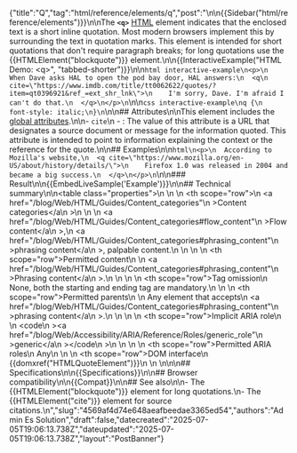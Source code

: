 {"title":"Q","tag":"html/reference/elements/q","post":"\n\n{{Sidebar(\"html/reference/elements\")}}\n\nThe **`<q>`** [HTML](/blog/Web/HTML) element indicates that the enclosed text is a short inline quotation. Most modern browsers implement this by surrounding the text in quotation marks. This element is intended for short quotations that don't require paragraph breaks; for long quotations use the {{HTMLElement(\"blockquote\")}} element.\n\n{{InteractiveExample(\"HTML Demo: &lt;q&gt;\", \"tabbed-shorter\")}}\n\n```html interactive-example\n<p>\n  When Dave asks HAL to open the pod bay door, HAL answers:\n  <q\n    cite=\"https://www.imdb.com/title/tt0062622/quotes/?item=qt0396921&ref_=ext_shr_lnk\">\n    I'm sorry, Dave. I'm afraid I can't do that.\n  </q>\n</p>\n```\n\n```css interactive-example\nq {\n  font-style: italic;\n}\n```\n\n## Attributes\n\nThis element includes the [global attributes](/blog/Web/HTML/Reference/Global_attributes).\n\n- `cite`\n  - : The value of this attribute is a URL that designates a source document or message for the information quoted. This attribute is intended to point to information explaining the context or the reference for the quote.\n\n## Examples\n\n```html\n<p>\n  According to Mozilla's website,\n  <q cite=\"https://www.mozilla.org/en-US/about/history/details/\">\n    Firefox 1.0 was released in 2004 and became a big success.\n  </q>\n</p>\n```\n\n### Result\n\n{{EmbedLiveSample('Example')}}\n\n## Technical summary\n\n<table class=\"properties\">\n  <tbody>\n    <tr>\n      <th scope=\"row\">\n        <a href=\"/blog/Web/HTML/Guides/Content_categories\"\n          >Content categories</a\n        >\n      </th>\n      <td>\n        <a href=\"/blog/Web/HTML/Guides/Content_categories#flow_content\"\n          >Flow content</a\n        >,\n        <a href=\"/blog/Web/HTML/Guides/Content_categories#phrasing_content\"\n          >phrasing content</a\n        >, palpable content.\n      </td>\n    </tr>\n    <tr>\n      <th scope=\"row\">Permitted content</th>\n      <td>\n        <a href=\"/blog/Web/HTML/Guides/Content_categories#phrasing_content\"\n          >Phrasing content</a\n        >.\n      </td>\n    </tr>\n    <tr>\n      <th scope=\"row\">Tag omission</th>\n      <td>None, both the starting and ending tag are mandatory.</td>\n    </tr>\n    <tr>\n      <th scope=\"row\">Permitted parents</th>\n      <td>\n        Any element that accepts\n        <a href=\"/blog/Web/HTML/Guides/Content_categories#phrasing_content\"\n          >phrasing content</a\n        >.\n      </td>\n    </tr>\n    <tr>\n      <th scope=\"row\">Implicit ARIA role</th>\n      <td>\n        <code\n          ><a href=\"/blog/Web/Accessibility/ARIA/Reference/Roles/generic_role\"\n            >generic</a\n          ></code\n        >\n      </td>\n    </tr>\n    <tr>\n      <th scope=\"row\">Permitted ARIA roles</th>\n      <td>Any</td>\n    </tr>\n    <tr>\n      <th scope=\"row\">DOM interface</th>\n      <td>{{domxref(\"HTMLQuoteElement\")}}</td>\n    </tr>\n  </tbody>\n</table>\n\n## Specifications\n\n{{Specifications}}\n\n## Browser compatibility\n\n{{Compat}}\n\n## See also\n\n- The {{HTMLElement(\"blockquote\")}} element for long quotations.\n- The {{HTMLElement(\"cite\")}} element for source citations.\n","slug":"4569af4d74e648aeafbeedae3365ed54","authors":"Admin Es Solution","draft":false,"datecreated":"2025-07-05T19:06:13.738Z","dateupdated":"2025-07-05T19:06:13.738Z","layout":"PostBanner"}
